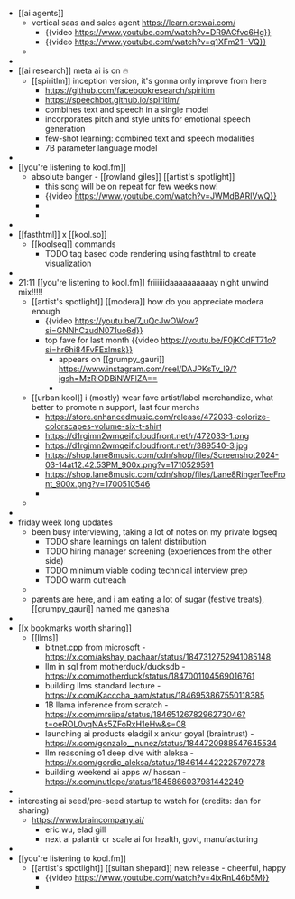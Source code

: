 - [[ai agents]]
	- vertical saas and sales agent https://learn.crewai.com/
		- {{video https://www.youtube.com/watch?v=DR9ACfvc6Hg}}
		- {{video https://www.youtube.com/watch?v=q1XFm21I-VQ}}
	-
-
- [[ai research]] meta ai is on 🔥
	- [[spiritlm]] inception version, it's gonna only improve from here
		- https://github.com/facebookresearch/spiritlm
		- https://speechbot.github.io/spiritlm/
		- combines text and speech in a single model
		- incorporates pitch and style units for emotional speech generation
		- few-shot learning: combined text and speech modalities
		- 7B parameter language model
-
- [[you're listening to kool.fm]]
	- absolute banger - [[rowland giles]] [[artist's spotlight]]
		- this song will be on repeat for few weeks now!
		- {{video https://www.youtube.com/watch?v=JWMdBARlVwQ}}
		-
		-
-
- [[fasthtml]] x [[kool.so]]
	- [[koolseq]] commands
		- TODO tag based code rendering using fasthtml to create visualization
-
- 21:11 [[you're listening to kool.fm]] friiiiiidaaaaaaaaaay night unwind mix!!!!!
	- [[artist's spotlight]] [[modera]] how do you appreciate modera enough
		- {{video https://youtu.be/7_uQcJwOWow?si=GNNhCzudN071uo6d}}
		- top fave for last month {{video https://youtu.be/F0jKCdFT71o?si=hr6hi84FvFExImsk}}
			- appears on [[grumpy_gauri]] https://www.instagram.com/reel/DAJPKsTv_l9/?igsh=MzRlODBiNWFlZA==
			-
	- [[urban kool]] i (mostly) wear fave artist/label merchandize, what better to promote n support, last four merchs
		- https://store.enhancedmusic.com/release/472033-colorize-colorscapes-volume-six-t-shirt
		- https://d1rgjmn2wmqeif.cloudfront.net/r/472033-1.png
		- https://d1rgjmn2wmqeif.cloudfront.net/r/389540-3.jpg
		- https://shop.lane8music.com/cdn/shop/files/Screenshot2024-03-14at12.42.53PM_900x.png?v=1710529591
		- https://shop.lane8music.com/cdn/shop/files/Lane8RingerTeeFront_900x.png?v=1700510546
		-
	-
-
- friday week long updates
	- been busy interviewing, taking a lot of notes on my private logseq
		- TODO share learnings on talent distribution
		- TODO hiring manager screening (experiences from the other side)
		- TODO minimum viable coding technical interview prep
		- TODO warm outreach
	-
	- parents are here, and i am eating a lot of sugar (festive treats), [[grumpy_gauri]] named me ganesha
-
- [[x bookmarks worth sharing]]
	- [[llms]]
		- bitnet.cpp from microsoft - https://x.com/akshay_pachaar/status/1847312752941085148
		- llm in sql from motherduck/ducksdb - https://x.com/motherduck/status/1847001104569016761
		- building llms standard lecture - https://x.com/Kacccha_aam/status/1846953867550118385
		- 1B llama inference from scratch - https://x.com/mrsiipa/status/1846512678296273046?t=oeROL0vqNAs5ZFoRxH1eHw&s=08
		- launching ai products eladgil x ankur goyal (braintrust) - https://x.com/gonzalo__nunez/status/1844720988547645534
		- llm reasoning o1 deep dive with aleksa - https://x.com/gordic_aleksa/status/1846144422225797278
		- building weekend ai apps w/ hassan - https://x.com/nutlope/status/1845866037981442249
-
- interesting ai seed/pre-seed startup to watch for (credits: dan for sharing)
	- https://www.braincompany.ai/
		- eric wu, elad gill
		- next ai palantir or scale ai for health, govt, manufacturing
-
- [[you're listening to kool.fm]]
	- [[artist's spotlight]] [[sultan shepard]] new release - cheerful, happy
		- {{video https://www.youtube.com/watch?v=4ixRnL46b5M}}
		-